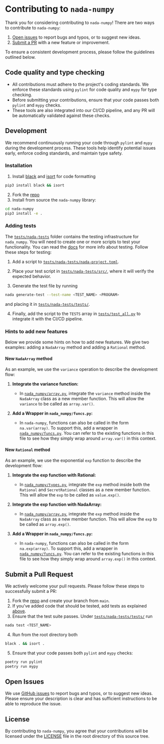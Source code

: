 # Contributing to `nada-numpy`

Thank you for considering contributing to `nada-numpy`! There are two ways to contribute to `nada-numpy`:

1. [Open issues](#open-issues) to report bugs and typos, or to suggest new ideas.
2. [Submit a PR](#submit-a-pull-request) with a new feature or improvement.

To ensure a consistent development process, please follow the guidelines outlined below.

## Code quality and type checking

- All contributions must adhere to the project's coding standards. We enforce these standards using `pylint` for code quality and `mypy` for type checking. 
- Before submitting your contributions, ensure that your code passes both `pylint` and `mypy` checks.
- These tools are also integrated into our CI/CD pipeline, and any PR will be automatically validated against these checks.

## Development 

We recommend continuously running your code through `pylint` and `mypy` during the development process. These tools help identify potential issues early, enforce coding standards, and maintain type safety.

### Installation

1. Install [black](https://pypi.org/project/black/) and [isort](https://pycqa.github.io/isort/) for code formatting
```bash
pip3 install black && isort
```
2. Fork the [repo](https://github.com/NillionNetwork/nada-numpy.git)
3. Install from source the `nada-numpy` library:
```bash
cd nada-numpy
pip3 install -e .
```

### Adding tests

The [`tests/nada-tests`](https://github.com/NillionNetwork/nada-numpy/tree/main/tests/nada-tests) folder contains the testing infrastructure for `nada_numpy`. You will need to create one or more scripts to test your functionality. You can read the [docs](https://docs.nillion.com/nada#generate-a-test-file) for more info about testing. Follow these steps for testing:

1. Add a script to [`tests/nada-tests/nada-project.toml`](https://github.com/NillionNetwork/nada-numpy/blob/main/tests/nada-tests/nada-project.toml).

2. Place your test script in [`tests/nada-tests/src/`](https://github.com/NillionNetwork/nada-numpy/blob/main/tests/nada-tests/src), where it will verify the expected behavior.

3. Generate the test file by running 
```bash
nada generate-test --test-name <TEST_NAME> <PROGRAM>
```
and placing it in [`tests/nada-tests/tests/`](https://github.com/NillionNetwork/nada-numpy/blob/main/tests/nada-tests/tests).

4. Finally, add the script to the `TESTS` array in [`tests/test_all.py`](https://github.com/NillionNetwork/nada-numpy/blob/dd112a09835c2354cbf7ecc89ad2714ca7171b20/tests/test_all.py#L6) to integrate it with the CI/CD pipeline.

### Hints to add new features

Below we provide some hints on how to add new features. We give two examples: adding a `NadaArray` method and adding a `Rational` method.

#### New `NadaArray` method

As an example, we use the `variance` operation to describe the development flow:

1. **Integrate the variance function:**
   - In [`nada_numpy/array.py`](https://github.com/NillionNetwork/nada-numpy/blob/main/nada_numpy/array.py), integrate the `variance` method inside the `NadaArray` class as a new member function. This will allow the `variance` to be called as `array.var()`.

2. **Add a Wrapper in `nada_numpy/funcs.py`:**
   - In `nada-numpy`, functions can also be called in the form `na.var(array)`. To support this, add a wrapper in [`nada_numpy/funcs.py`](https://github.com/NillionNetwork/nada-numpy/blob/main/nada_numpy/funcs.py). You can refer to the existing functions in this file to see how they simply wrap around `array.var()` in this context.

#### New `Rational` method

As an example, we use the exponential `exp` function to describe the development flow:

1. **Integrate the exp function with Rational:**
   - In [`nada_numpy/types.py`](https://github.com/NillionNetwork/nada-numpy/blob/main/nada_numpy/types.py), integrate the `exp` method inside both the `Rational` and `SecretRational` classes as a new member function. This will allow the `exp` to be called as `value.exp()`.

2. **Integrate the exp function with NadaArray:**
   - In [`nada_numpy/array.py`](https://github.com/NillionNetwork/nada-numpy/blob/main/nada_numpy/array.py), integrate the `exp` method inside the `NadaArray` class as a new member function. This will allow the `exp` to be called as `array.exp()`.

3. **Add a Wrapper in `nada_numpy/funcs.py`:**
   - In `nada-numpy`, functions can also be called in the form `na.exp(array)`. To support this, add a wrapper in [`nada_numpy/funcs.py`](https://github.com/NillionNetwork/nada-numpy/blob/main/nada_numpy/funcs.py). You can refer to the existing functions in this file to see how they simply wrap around `array.exp()` in this context.

## Submit a Pull Request

We actively welcome your pull requests. Please follow these steps to successfully submit a PR:

1. Fork the [repo](https://github.com/NillionNetwork/nada-numpy.git) and create your branch from `main`.
2. If you've added code that should be tested, add tests as explained [above](#adding-tests). 
3. Ensure that the test suite passes. Under [`tests/nada-tests/tests/`](https://github.com/NillionNetwork/nada-numpy/blob/main/tests/nada-tests/tests) run 
```bash
nada test <TEST_NAME>
```
4. Run from the root directory both 
```bash
black . && isort .
```
5. Ensure that your code passes both `pylint` and `mypy` checks:
```bash
poetry run pylint
poetry run mypy
```

## Open Issues

We use [GitHub issues](https://github.com/NillionNetwork/nada-numpy/issues/new/choose) to report bugs and typos, or to suggest new ideas. Please ensure your description is clear and has sufficient instructions to be able to reproduce the issue.

## License
By contributing to `nada-numpy`, you agree that your contributions will be licensed under the [LICENSE](./LICENSE) file in the root directory of this source tree.